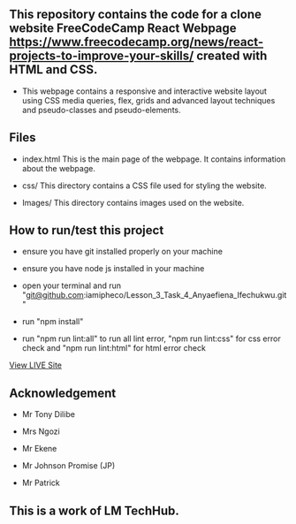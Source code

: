 ## This repository contains the code for a clone website FreeCodeCamp React Webpage https://www.freecodecamp.org/news/react-projects-to-improve-your-skills/  created with HTML and CSS.

- This webpage contains a responsive and interactive website layout using CSS media queries, flex,  grids and advanced layout techniques and pseudo-classes and pseudo-elements.

## Files
- index.html This is the main page of the webpage. It contains information about the webpage.

- css/ This directory contains a CSS file used for styling the website.

- Images/ This directory contains images used on the website.

## How to run/test this project

- ensure you have git installed properly on your machine

- ensure you have node js installed in your machine

- open your terminal and run "git@github.com:iamipheco/Lesson_3_Task_4_Anyaefiena_Ifechukwu.git"

- run "npm install"

- run "npm run lint:all" to run all lint error, "npm run lint:css" for css error check and "npm run lint:html" for html error check

[View LIVE Site](https://iamipheco.github.io/Lesson_4_Final_Task_Anyaefiena_Ifechukwu/)

## Acknowledgement

- Mr Tony Dilibe

- Mrs Ngozi

- Mr Ekene

- Mr Johnson Promise (JP)

- Mr Patrick


## This is a work of LM TechHub.